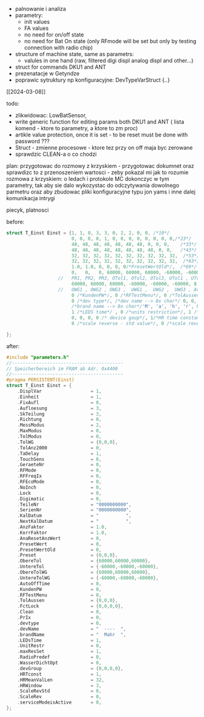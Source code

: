 - palnowanie i analiza
- parametry:
	- init values
	- FA values
	- no need for on/off state
	- no need for Bat On state (only RFmode will be set but only by testing connection with radio chip)
- structure of machine state, same as parametrs:
	- valules in one hand (raw, filtered digi displ analog displ and other...)
- struct for commands DKU1 and ANT
- prezenatacje w Getyndze
- poprawic sytruktury np konfiguracyjne: DevTypeVarStruct {..}

[[2024-03-08]]

todo:
- zlikwidowac: LowBatSensor,
- write generic function for editing params both DKU1 and ANT ( lista komend - ktore to parametry, a ktore to zm proc)
- artikle value protection, once it is set - to be reset must be done with password ???
- Struct - zmienne procesowe - ktore tez przy on off maja byc zerowane
- sprawdzic CLEAN-a o co chodzi

plan:
przygotowac do rozmowy z krzyskiem - przygotowac dokumnet oraz sprawdizc to z przenoszeniem wartosci - zeby pokazal mi jak to rozumie
rozmowa z krzyskiem: o ledach i protokole
MC dokonczyc w tym parametry, tak aby sie dalo wykozystac do odczytywania dowolnego parmetru oraz aby zbudowac pliki konfiguracyjne typu jon yams i inne
dalej komunikacja
intrygi


piecyk, platnosci 


before:
```c
struct T_Einst Einst = {1, 1, 0, 3, 3, 0, 2, 2, 0, 0, /*10*/                         // Variante ... TolModus
                        0, 0, 0, 0, 1, 0, 0, 0, 0, 0, 0, 0, 0,/*23*/                 // Warngrenze ... Digimatic
                        48, 48, 48, 48, 48, 48, 48, 0, 0, 0,    /*33*/               // Teile-Nr.
                        48, 48, 48, 48, 48, 48, 48, 48, 0, 0,   /*43*/               // Serien-Nr.
                        32, 32, 32, 32, 32, 32, 32, 32, 32, 32,  /*53*/               // KalDatum
                        32, 32, 32, 32, 32, 32, 32, 32, 32, 32,  /*63*/               // NextKalDatum
                        1.0, 1.0, 0, 0, 0, 0/*PresetWertOld*/,  /*69*/               // AnzFaktor ... aktueller Presetwert
                        0,   0,   0, 60000, 60000, 60000, -60000, -60000, -60000,
                   //   PR1, PR2, PR3, OTol1, OTol2, OTol3, UTol1 , UTol2 , UTol3
                        60000, 60000, 60000, -60000, -60000, -60000, 8,
                   //   OWG1 , OWG2 , OWG3 ,  UWG1 ,  UWG2 ,  UWG3 , AutoOffTime
                        0 /*KundenPW*/, 0 /*RFTestMenu*/, 0 /*TolAussen*/, 0/*TolAussen*/, 0/*TolAussen*/, 0 /*FctLock*/, 0/*FctLock*/, 0/*FctLock*/, 0/*FctLock*/, 0 /*Clean*/, 0 /*PrIx*/, 0 /*batMeasAct*/,                              // Kunden-Passwort ... Index für Preset-Array
                        0 /*dev type*/, /*dev name --> 8x char*/ 0, 0, 45, 45, 45, 45, 0, 0,
                        /*brand name --> 8x char*/'M', 'a', 'h', 'r', 0, 0, 0, 0,
                        1 /*LEDS time*/ , 0 /*units restriction*/, 1 /*max resotution*/, 0 /*radio predef*/, 0 /* wasser dicht*/,
                        0, 0, 0, 0 /* device goup*/, 1/*HR time constant*/, 32 /*HR Mean Value length*/, 3 /* HR filter window*/,
                        0 /*scale reverse - std value*/, 0 /*scale reverse*/, 0 /*serviceModeisActive*/

};
```

after:
```C
#include "parameters.h" 
//-----------------------------------------
// Speicherbereich im FRAM ab Adr. 0x4400
//-----------------------------------------
#pragma PERSISTENT(Einst)
struct T_Einst Einst = {
    .DisplVar                  = 1,
    .Einheit                   = 1,
    .FixAufl                   = 0,
    .Aufloesung                = 3,
    .SkTeilung                 = 3,
    .Richtung                  = 0,
    .MessModus                 = 2,
    .MaxModus                  = 0,
    .TolModus                  = 0,
    .TolWG                     = {0,0,0},
    .TolAnz2000                = 0,
    .TaDelay                   = 1,
    .TouchSens                 = 0,
    .GeraeteNr                 = 0,
    .RFMode                    = 0,
    .RFFreqIx                  = 0,
    .RFEcoMode                 = 0,
    .NoInch                    = 0,
    .Lock                      = 0,
    .Digimatic                 = 0,
    .TeileNr                   = "0000000000",
    .SerienNr                  = "0000000000",
    .KalDatum                  = "          ",
    .NextKalDatum              = "          ",
    .AnzFaktor                 = 1.0,
    .KorrFaktor                = 1.0,
    .AnaResetAnzWert           = 0,
    .PresetWert                = 0,
    .PresetWertOld             = 0,
    .Preset                    = {0,0,0},
    .ObereTol                  = {60000,60000,60000},
    .UntereTol                 = {-60000,-60000,-60000},
    .ObereTolWG                = {60000,60000,60000},
    .UntereTolWG               = {-60000,-60000,-60000},
    .AutoOffTime               = 8,
    .KundenPW                  = 0,
    .RFTestMenu                = 0,
    .TolAussen                 = {0,0,0},
    .FctLock                   = {0,0,0,0},
    .Clean                     = 0,
    .PrIx                      = 0,
    .devtype                   = 0,
    .devName                   = "  ----  ",
    .brandName                 = "  Mahr  ",
    .LEDsTime                  = 1,
    .UnitRestr                 = 0,
    .maxResSet                 = 1,
    .RadioPredef               = 0,
    .WasserDichtOpt            = 0,
    .devGroup                  = {0,0,0,0},
    .HRTconst                  = 1,
    .HRMeanValLen              = 32,
    .HRWindow                  = 3,
    .ScaleRevStd               = 0,
    .ScaleRev                  = 0,
    .serviceModeisActive       = 0,
};
```